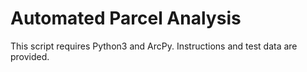# Automated Parcel Analysis
This script requires Python3 and ArcPy.
Instructions and test data are provided.
